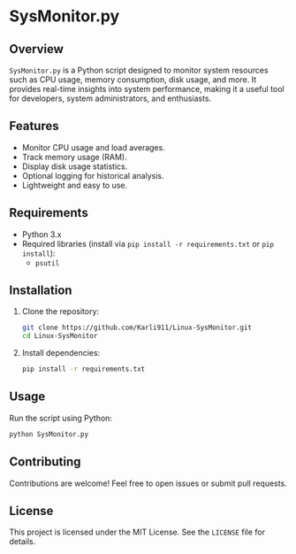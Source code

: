 # SysMonitor.py

## Overview
`SysMonitor.py` is a Python script designed to monitor system resources such as CPU usage, memory consumption, disk usage, and more. It provides real-time insights into system performance, making it a useful tool for developers, system administrators, and enthusiasts.

## Features
- Monitor CPU usage and load averages.
- Track memory usage (RAM).
- Display disk usage statistics.
- Optional logging for historical analysis.
- Lightweight and easy to use.

## Requirements
- Python 3.x
- Required libraries (install via `pip install -r requirements.txt` or `pip install`):
    - `psutil`

## Installation
1. Clone the repository:
     ```bash
     git clone https://github.com/Karli911/Linux-SysMonitor.git
     cd Linux-SysMonitor
     ```
2. Install dependencies:
     ```bash
     pip install -r requirements.txt
     ```

## Usage
Run the script using Python:
```bash
python SysMonitor.py
```

## Contributing
Contributions are welcome! Feel free to open issues or submit pull requests.

## License
This project is licensed under the MIT License. See the `LICENSE` file for details.